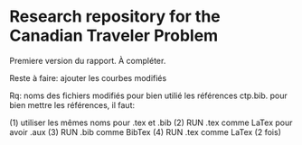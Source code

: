 Research repository for the Canadian Traveler Problem
=======================================================
Premiere version du rapport. À compléter.


Reste à faire: ajouter les courbes modifiés


Rq: noms des fichiers modifiés pour bien utilié les références ctp.bib. pour bien mettre les références, il faut:


(1) utiliser les mêmes noms pour .tex et .bib
(2) RUN .tex comme LaTex pour avoir .aux
(3) RUN .bib comme BibTex
(4) RUN .tex comme LaTex (2 fois)
